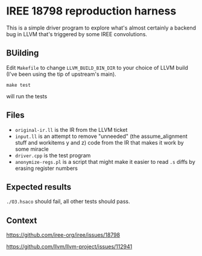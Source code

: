 # IREE 18798 reproduction harness

This is a simple driver program to explore what's almost certainly a backend
bug in LLVM that's triggered by some IREE convolutions.

## BUilding

Edit `Makefile` to change `LLVM_BUILD_BIN_DIR` to your choice of LLVM
build (I've been using the tip of upstream's main).

```
make test
```

will run the tests

## Files

- `original-ir.ll` is the IR from the LLVM ticket
- `input.ll` is an attempt to remove "unneeded" (the assume_alignment stuff and workitems y and z) code from the IR that makes it work by some miracle
- `driver.cpp` is the test program
- `anonymize-regs.pl` is a script that might make it easier to read `.s` diffs by erasing register numbers

## Expected results

`./O3.hsaco` should fail, all other tests should pass.

## Context

https://github.com/iree-org/iree/issues/18798

https://github.com/llvm/llvm-project/issues/112941
